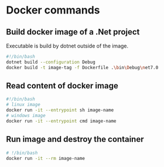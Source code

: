 # Docker commands

## Build docker image of a .Net project

Executable is build by dotnet outside of the image.

```bash
#!/bin/bash
dotnet build --configuration Debug
docker build -t image-tag -f Dockerfile .\bin\Debug\net7.0
```

## Read content of docker image

```bash
#!/bin/bash
# linux image
docker run -it --entrypoint sh image-name
# windows image
docker run -it --entrypoint cmd image-name
```

## Run image and destroy the container

```bash
# !/bin/bash
docker run -it --rm image-name
```
